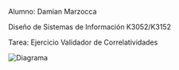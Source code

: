 Alumno: Damian Marzocca

Diseño de Sistemas de Información K3052/K3152

Tarea: Ejercicio Validador de Correlatividades

![Diagrama](https://github.com/user-attachments/assets/3e245e4d-7cc9-4f51-8b1f-cfde523a16bf)

